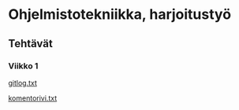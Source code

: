 # Ohjelmistotekniikka, harjoitustyö

## Tehtävät

### Viikko 1

[gitlog.txt](https://github.com/saanap17/ot-harjoitustyo/blob/master/laskarit/viikko1/gitlog.txt)

[komentorivi.txt](https://github.com/saanap17/ot-harjoitustyo/blob/master/laskarit/viikko1/komentorivi.txt)
